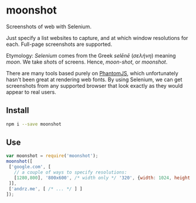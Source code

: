 # moonshot
Screenshots of web with Selenium.

Just specify a list websites to capture, and at which window resolutions for each. Full-page screenshots are supported.

Etymology: *Selenium* comes from the Greek *selēnē* (*σελήνη*) meaning *moon*. We take *shot*s of screens. Hence, *moon*-*shot*, or *moonshot*. 

There are many tools based purely on [PhantomJS], which unfortunately hasn't been great at rendering web fonts.
By using Selenium, we can get screenshots from any supported browser that look exactly as they would appear to real users.

## Install

```sh
npm i --save moonshot
```

## Use

```js
var moonshot = require('moonshot');
moonshot([
 ['google.com', [
   // a couple of ways to specify resolutions:
   [1280,800], '800x600', /* width only */ '320', {width: 1024, height: 768}
 ]],
 ['andrz.me', [ /* ... */ ] ]
]);
```

[phantomjs]: http://phantomjs.org/
